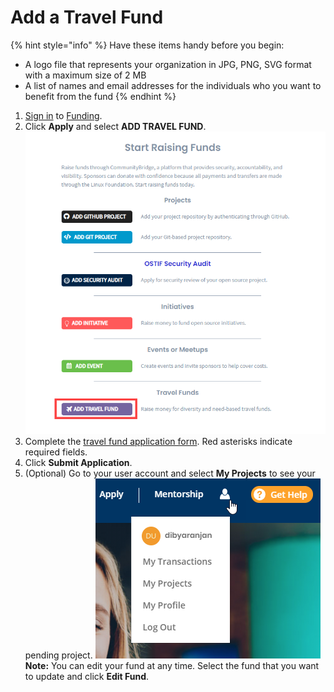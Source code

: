 # Add a Travel Fund

{% hint style="info" %}
Have these items handy before you begin:

* A logo file that represents your organization in JPG, PNG, SVG format with a maximum size of 2 MB
* A list of names and email addresses for the individuals who you want to benefit from the fund
{% endhint %}

1. [Sign in](../../../sso/sign-in/) to [Funding](https://funding.communitybridge.org/).
2. Click **Apply** and select **ADD TRAVEL FUND**.  ![](../../../.gitbook/assets/add-travel-fund.png) 
3. Complete the [travel fund application form](../travel-fund-application.md). Red asterisks indicate required fields.
4. Click **Submit Application**.
5. \(Optional\) Go to your user account and select **My Projects** to see your pending project.  ![](../../../.gitbook/assets/7418559.png)  **Note:** You can edit your fund at any time. Select the fund that you want to update and click **Edit Fund**.

